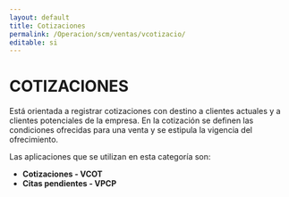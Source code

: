 ```yaml
---
layout: default
title: Cotizaciones
permalink: /Operacion/scm/ventas/vcotizacio/
editable: si
---
```


# COTIZACIONES  

Está orientada a registrar cotizaciones con destino a clientes actuales y a clientes potenciales de la empresa. En la cotización se definen las condiciones ofrecidas para una venta y se estipula la vigencia del ofrecimiento.

Las aplicaciones que se utilizan en esta categoría son:

* **Cotizaciones - VCOT**  
* **Citas pendientes - VPCP**  

